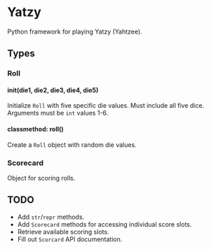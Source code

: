 # Yatzy

Python framework for playing Yatzy (Yahtzee).

## Types


### Roll


#### __init__(die1, die2, die3, die4, die5)

Initialize `Roll` with five specific die values. Must include all five dice. Arguments must be `int` values 1-6.


#### classmethod: roll()

Create a `Roll` object with random die values.


### Scorecard

Object for scoring rolls.


## TODO

* Add `str`/`repr` methods.
* Add `Scorecard` methods for accessing individual score slots.
* Retrieve available scoring slots.
* Fill out `Scorcard` API documentation.

